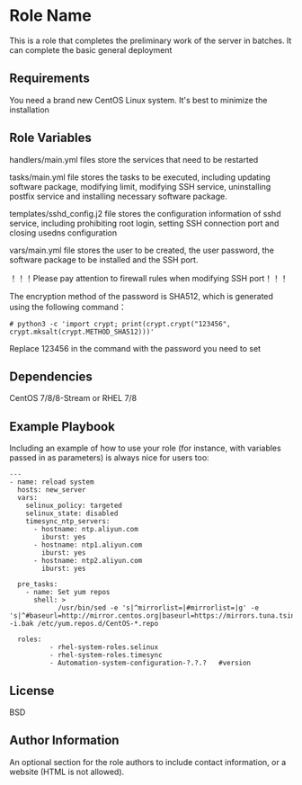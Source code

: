 Role Name
=========

This is a role that completes the preliminary work of the server in batches. It can complete the basic general deployment

Requirements
------------

You need a brand new CentOS Linux system. It's best to minimize the installation

Role Variables
--------------

handlers/main.yml  files store the services that need to be restarted

tasks/main.yml file stores the tasks to be executed, including updating software package, modifying limit, modifying SSH service, uninstalling postfix service and installing necessary software package.

templates/sshd_config.j2 file stores the configuration information of sshd service, including prohibiting root login, setting SSH connection port and closing usedns configuration

vars/main.yml file stores the user to be created, the user password, the software package to be installed and the SSH port.

！！！Please pay attention to firewall rules when modifying SSH port！！！

The encryption method of the password is SHA512, which is generated using the following command：

~~~shell
# python3 -c 'import crypt; print(crypt.crypt("123456", crypt.mksalt(crypt.METHOD_SHA512)))'
~~~

Replace 123456 in the command with the password you need to set

Dependencies
------------

CentOS 7/8/8-Stream or RHEL 7/8

Example Playbook
----------------

Including an example of how to use your role (for instance, with variables passed in as parameters) is always nice for users too:

    ---
    - name: reload system
      hosts: new_server
      vars:
        selinux_policy: targeted
        selinux_state: disabled
        timesync_ntp_servers:
          - hostname: ntp.aliyun.com
            iburst: yes
          - hostname: ntp1.aliyun.com
            iburst: yes
          - hostname: ntp2.aliyun.com
            iburst: yes
    
      pre_tasks:
        - name: Set yum repos
          shell: >
                /usr/bin/sed -e 's|^mirrorlist=|#mirrorlist=|g' -e 's|^#baseurl=http://mirror.centos.org|baseurl=https://mirrors.tuna.tsinghua.edu.cn|g' -i.bak /etc/yum.repos.d/CentOS-*.repo
    
      roles:
              - rhel-system-roles.selinux
              - rhel-system-roles.timesync
              - Automation-system-configuration-?.?.?	#version


License
-------

BSD

Author Information
------------------

An optional section for the role authors to include contact information, or a website (HTML is not allowed).
